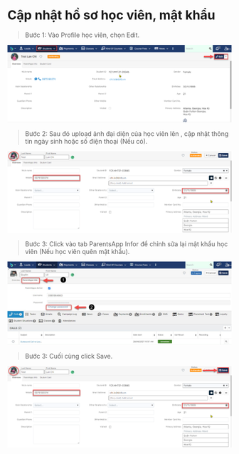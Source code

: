 # Cập nhật hồ sơ học viên, mật khẩu

> Bước 1: Vào Profile học viên, chọn Edit.

![](../.gitbook/assets/1%20%287%29.png)

> Bước 2: Sau đó upload ảnh đại diện của học viên lên , cập nhật thông tin ngày sinh hoặc số điện thoại \(Nếu có\).

![](../.gitbook/assets/2%20%287%29.png)

> Bước 3: Click vào tab ParentsApp Infor để chỉnh sữa lại mật khẩu học viên \(Nếu học viên quên mật khẩu\).

![](../.gitbook/assets/1%20%284%29.jpg)

> Bước 3: Cuối cùng click Save.

![](../.gitbook/assets/3%20%287%29.png)


